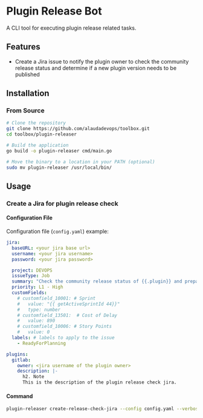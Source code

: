 # Plugin Release Bot

A CLI tool for executing plugin release related tasks.

## Features

- Create a Jira issue to notify the plugin owner to check the community release status and determine if a new plugin version needs to be published

## Installation

### From Source

```bash
# Clone the repository
git clone https://github.com/alaudadevops/toolbox.git
cd toolbox/plugin-releaser

# Build the application
go build -o plugin-releaser cmd/main.go

# Move the binary to a location in your PATH (optional)
sudo mv plugin-releaser /usr/local/bin/
```

## Usage

### Create a Jira for plugin release check

#### Configuration File

Configuration file (`config.yaml`) example:

```yaml
jira:
  baseURL: <your jira base url>
  username: <your jira username>
  password: <your jira password>

  project: DEVOPS
  issueType: Job
  summary: "Check the community release status of {{.plugin}} and prepare for a new plugin version"
  priority: L1 - High
  customFields:
    # customfield_10001: # Sprint
    #   value: "{{ getActiveSprintId 44}}"
    #   type: number
    # customfield_13501:  # Cost of Delay
    #   value: 890
    # customfield_10006: # Story Points
    #   value: 0
  labels: # labels to apply to the issue
    - ReadyForPlanning

plugins:
  gitlab:
    owner: <jira username of the plugin owner>
    description: |-
      h2. Note
      This is the description of the plugin release check jira.
```

#### Command

```bash
plugin-releaser create-release-check-jira --config config.yaml --verbose
```




